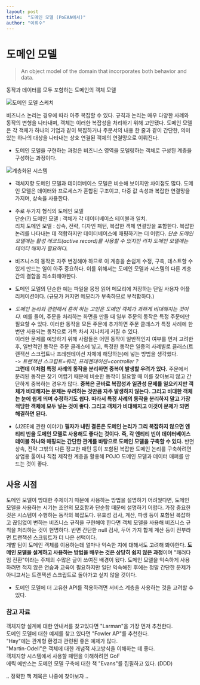 ```yaml
---
layout: post
title:  "도메인 모델 (PoEAA에서)"
author: "이희수"
---
```


# 도메인 모델

> An object model of the domain that incorporates both behavior and data.

동작과 데이터를 모두 포함하는 도메인의 객체 모델

![도메인 모델 스케치]({{site.url}}/assets/post_images/domainModelSketch.gif)

비즈니스 논리는 경우에 따라 아주 복잡할 수 있다. 규칙과 논리는 매우 다양한 사례와 동작의 변형을 나타내며, 객체는 이러한 복잡성을 처리하기 위해 고안됐다. 도메인 모델은 각 객체가 하나의 기업과 같이 복잡하거나 주문서의 내용 한 줄과 같이 간단한, 의미있는 하나의 대상을 나타내는 상호 연결된 객체의 연결망으로 이뤄진다.

- 도메인 모델을 구현하는 과정은 비즈니스 영역을 모델링하는 객체로 구성된 계층을 구성하는 과정이다.

![계층화된 시스템]({{site.url}}/assets/post_images/domainModelSketch.gif)

- 객체지향 도메인 모델과 데이터베이스  모델은 비슷해 보이지만 차이점도 많다. 도메인 모델은 데이터와 프로세스가 혼합된 구조이고, 다중 값 속성과 복잡한 연결망을 가지며, 상속을 사용한다.

- 주로 두가지 형식의 도메인 모델
<br>단순(?) 도메인 모델 : 객체가 각 데이터베이스 테이블과 일치.
<br>리치 도메인 모델 : 상속, 전략, 디자인 패턴, 복잡한 객체 연결망을 포함한다. 복잡한 논리를 나타내는 데 적합하지만 데이터베이스에 매핑하기는 더 어렵다. *단순 도메인 모델에는 활성 레코드(active record)를 사용할 수 있지만 리치 도메인 모델에는 데이터 매퍼가 필요하다.*

- 비즈니스의 동작은 자주 변경해야 하므로 이 계층을 손쉽게 수정, 구축, 테스트할 수 있게 만드는 일이 아주 중요하다. 이를 위해서는 도메인 모델과 시스템의 다른 계층 간의 결합을 최소화해야한다.

- 도메인 모델의 단순한 예는 파일을 몽땅 읽어 메모리에 저장하는 단일 사용자 어플리케이션이다. (규모가 커지면 메모리가 부족하므로 부적합하다.)

- *도메인 논리와 관련해서 흔히 하는 고민은 도메인 객체가 과하게 비대해지는 것이다.* 예를 들어, 주문을 처리하는 화면을 만들 때 일부 주문의 동작은 특정 주문에만 필요할 수 있다. 이러한 동작을 모든 주문에 추가하면 주문 클래스가 특정 사례에 한 번만 사용되는 동작으로 가득 차서 지나치게 커질 수 있다.
<br>이러한 문제를 예방하기 위해 사람들은 어떤 동작이 일반적인지 여부를 먼저 고려한 후, 일반적인 동작은 주문 클래스에 넣고, 특정한 동작은 일종의 사례별로 클래스(트랜잭션 스크립트나 프레젠테이션 자체에 해당하는)에 넣는 방법을 생각했다.
<br> -> *트랜잭션 스크립트=쿼리, 프레젠테이션=controller ?*
<br>**그런데 이처럼 특정 사례의 동작을 분리하면 중복이 발생할 우려가 있다.** 주문에서 분리된 동작은 찾기 어렵기 때문에 비슷한 동작이 필요할 때 이를 찾아보지 않고 간단하게 중복하는 경우가 많다. **중복은 곧바로 복잡성과 일관성 문제를 일으키지만 객체가 비대해지는 문제는 우려하는 것만큼 자주 발생하지 않는다. 그리고 비대한 객체는 눈에 쉽게 띄며 수정하기도 쉽다. 따라서 특정 사례의 동작을 분리하지 말고 가장 적당한 객체에 모두 넣는 것이 좋다. 그리고 객체가 비대해지고 이것이 문제가 되면 해결하면 된다.**

- (J2EE에 관한 이야기) **필자가 내린 결론은 도메인 논리가 그리 복잡하지 않으면 엔티티 빈을 도메인 모델로 사용해도 좋다는 것이다. 즉, 각 엔티티 빈이 데이터베이스 테이블 하나와 매핑되는 간단한 관계를 바탕으로 도메인 모델을 구축할 수 있다.** 반면 상속, 전략 그밖의 다른 정교한 패턴 등이 포함된 복잡한 도메인 논리를 구축하려면 상업용 툴이나 직접 제작한 계층을 활용해 POJO 도메인 모델과 데이터 매퍼를 만드는 것이 좋다.

## 사용 시점

도메인 모델이 방대한 주제이기 때문에 사용하는 방법을 설명하기 어려웠다면, 도메인 모델을 사용하는 시기는 조언의 모호함과 단순함 때문에 설명하기 어렵다. 가장 중요한 것은 시스템이 수행하는 동작의 복잡도다. 유효성 검사, 계산, 파생 등이 포함된 복잡하고 끊임없이 변하는 비즈니스 규칙을 구현해야 한다면 객체 모델을 사용해 비즈니스 규칙을 처리하는 것이 현명하다. 반면 간단한 null 검사, 두어 가지 합계 계산 등이 전부라면 트랜잭션 스크립트가 더 나은 선택이다.
<br>개발 팀이 도메인 객체를 이용하는데 얼마나 익숙한 지에 대해서도 고려해 봐야한다. **도메인 모델을 설계하고 사용하는 방법을 배우는 것은 상당히 쉽지 않은 과정**이며 "패러다임 전환"이라는 주제의 수많은 글이 쓰여진 배경이 됐다. 도메인 모델을 익숙하게 사용하려면 적지 않은 연습과 교육이 필요하지만 일단 익숙해진 후에는 정말 간단한 문제가 아니고서는 트랜잭션 스크립트로 돌아가고 싶지 않을 것이다.

- 도메인 모델에 더 고유한 API를 적용하려면 서비스 계층을 사용하는 것을 고려할 수 있다.

### 참고 자료
객체지향 설계에 대한 안내서를 찾고있다면 "Larman"을 가장 먼저 추천한다.
<br>도메인 모델에 대한 예제를 찾고 있다면 "Fowler AP"를 추천한다.
<br>"Hay"에는 관계형 환경과 관련된 좋은 예제가 많다.
<br>"Martin-Odell"은 객체에 대한 개념적 사고방식을 이해하는 데 좋다.
<br>객체지향 시스템에서 사용할 패턴을 이해하려면 GoF
<br>에릭 에반스는 도메인 모델 구축에 대한 책 "Evans"를 집필하고 있다. (DDD)

.. 정확한 책 제목은 나중에 찾아보자 ..
